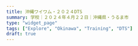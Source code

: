 ```yaml
---
title: 沖縄ワイワム・２０２４DTS
summary: 学校｜２０２４年４月２２日｜沖縄県・うるま市
type: "widget_page"
tags: ["Explore", "Okinawa", "Training", "DTS"]
draft: true
---
```


